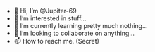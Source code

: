 - 👋 Hi, I’m @Jupiter-69
- 👀 I’m interested in stuff...
- 🌱 I’m currently learning pretty much nothing...
- 💞️ I’m looking to collaborate on anything...
- 📫 How to reach me. (Secret)

<!---
Jupiter-69/Jupiter-69 is a ✨ special ✨ repository because its `README.md` (this file) appears on your GitHub profile.
You can click the Preview link to take a look at your changes.
--->
